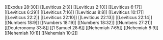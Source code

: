 [[Exodus 28:30]]
[[Leviticus 2:3]]
[[Leviticus 2:10]]
[[Leviticus 6:17]]
[[Leviticus 6:29]]
[[Leviticus 7:16]]
[[Leviticus 8:8]]
[[Leviticus 10:17]]
[[Leviticus 22:2]]
[[Leviticus 22:10]]
[[Leviticus 22:13]]
[[Leviticus 22:14]]
[[Numbers 18:9]]
[[Numbers 18:19]]
[[Numbers 18:32]]
[[Numbers 27:21]]
[[Deuteronomy 33:8]]
[[1 Samuel 28:6]]
[[Nehemiah 7:65]]
[[Nehemiah 8:9]]
[[Nehemiah 10:1]]
[[Nehemiah 10:2]]

